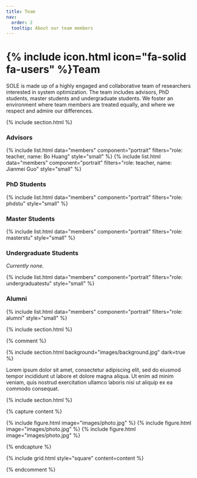 ```yaml
---
title: Team
nav:
  order: 2
  tooltip: About our team members
---
```


# {% include icon.html icon="fa-solid fa-users" %}Team

SOLE is made up of a highly engaged and collaborative team of researchers interested in system optimization.
The team includes advisors, PhD students, master students and undergraduate students. 
We foster an environment where team members are treated equally, and where we respect and admire our differences.

<!-- 会显示团队成员列表，成员信息登记在 _members 内 -->

{% include section.html %}

### Advisors

{% include list.html data="members" component="portrait" filters="role: teacher, name: Bo Huang" style="small" %}
{% include list.html data="members" component="portrait" filters="role: teacher, name: Jianmei Guo" style="small" %}

### PhD Students

{% include list.html data="members" component="portrait" filters="role: phdstu" style="small" %}

### Master Students

{% include list.html data="members" component="portrait" filters="role: masterstu" style="small" %}

### Undergraduate Students

*Currently none.*

{% include list.html data="members" component="portrait" filters="role: undergraduatestu" style="small" %}

### Alumni

{% include list.html data="members" component="portrait" filters="role: alumni" style="small" %}

{% include section.html %}

{% comment %}

{% include section.html background="images/background.jpg" dark=true %}

Lorem ipsum dolor sit amet, consectetur adipiscing elit, sed do eiusmod tempor
incididunt ut labore et dolore magna aliqua. Ut enim ad minim veniam, quis
nostrud exercitation ullamco laboris nisi ut aliquip ex ea commodo consequat.

{% include section.html %}

{% capture content %}

{% include figure.html image="images/photo.jpg" %}
{% include figure.html image="images/photo.jpg" %}
{% include figure.html image="images/photo.jpg" %}

{% endcapture %}

{% include grid.html style="square" content=content %}

{% endcomment %}
